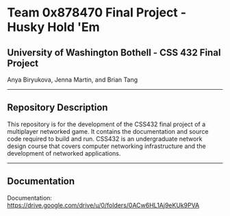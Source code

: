 # Team 0x878470 Final Project - Husky Hold 'Em
## University of Washington Bothell - CSS 432 Final Project
Anya Biryukova, Jenna Martin, and Brian Tang
___
## Repository Description
This repository is for the development of the CSS432 final project of a multiplayer networked game. It contains the documentation and source code required to build and run. CSS432 is an undergraduate network design course that covers computer networking infrastructure and the development of networked applications.
___
## Documentation
Documentation: https://drive.google.com/drive/u/0/folders/0ACw6HL1Aj9eKUk9PVA

